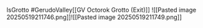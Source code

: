 IsGrotto #GerudoValley[[GV Octorok Grotto (Exit)]]
![[Pasted image 20250519211746.png]]![[Pasted image 20250519211749.png]]